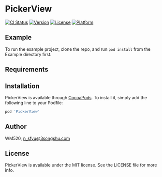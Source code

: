 # PickerView

[![CI Status](https://img.shields.io/travis/WM520/PickerView.svg?style=flat)](https://travis-ci.org/WM520/PickerView)
[![Version](https://img.shields.io/cocoapods/v/PickerView.svg?style=flat)](https://cocoapods.org/pods/PickerView)
[![License](https://img.shields.io/cocoapods/l/PickerView.svg?style=flat)](https://cocoapods.org/pods/PickerView)
[![Platform](https://img.shields.io/cocoapods/p/PickerView.svg?style=flat)](https://cocoapods.org/pods/PickerView)

## Example

To run the example project, clone the repo, and run `pod install` from the Example directory first.

## Requirements

## Installation

PickerView is available through [CocoaPods](https://cocoapods.org). To install
it, simply add the following line to your Podfile:

```ruby
pod 'PickerView'
```

## Author

WM520, n_sfyu@3songshu.com

## License

PickerView is available under the MIT license. See the LICENSE file for more info.
